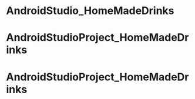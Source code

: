 # AndroidStudio_HomeMadeDrinks
# AndroidStudioProject_HomeMadeDrinks
# AndroidStudioProject_HomeMadeDrinks

